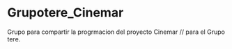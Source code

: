 # Grupotere_Cinemar
Grupo para compartir la progrmacion del proyecto Cinemar // para el Grupo tere. 
